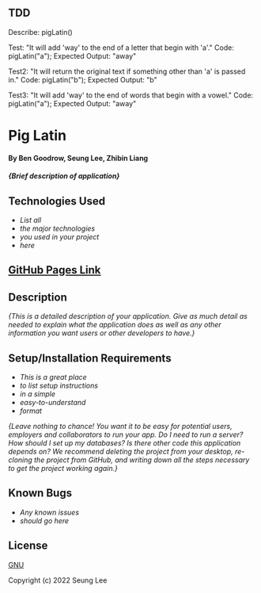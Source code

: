 ## TDD

Describe: pigLatin()

Test: "It will add 'way' to the end of a letter that begin with 'a'."
Code: pigLatin("a");
Expected Output: "away"

Test2: "It will return the original text if something other than 'a' is passed in."
Code: pigLatin("b");
Expected Output: "b"

Test3: "It will add 'way' to the end of words that begin with a vowel."
Code: pigLatin("a");
Expected Output: "away"


















# Pig Latin

#### By Ben Goodrow, Seung Lee, Zhibin Liang

#### _{Brief description of application}_

## Technologies Used

* _List all_
* _the major technologies_
* _you used in your project_
* _here_

## [GitHub Pages Link]()

## Description

_{This is a detailed description of your application. Give as much detail as needed to explain what the application does as well as any other information you want users or other developers to have.}_

## Setup/Installation Requirements

* _This is a great place_
* _to list setup instructions_
* _in a simple_
* _easy-to-understand_
* _format_

_{Leave nothing to chance! You want it to be easy for potential users, employers and collaborators to run your app. Do I need to run a server? How should I set up my databases? Is there other code this application depends on? We recommend deleting the project from your desktop, re-cloning the project from GitHub, and writing down all the steps necessary to get the project working again.}_

## Known Bugs

* _Any known issues_
* _should go here_

## License

[GNU](/LICENSE-GNU)

Copyright (c) 2022 Seung Lee

